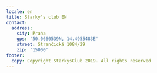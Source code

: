 ```yaml
---
locale: en
title: Starky's club EN
contact:
  address:
    city: Praha
    gps: '50.0660539N, 14.4955483E'
    street: Strančická 1084/29
    zip: '15000'
footer:
  copy: Copyright StarkysClub 2019. All rights reserved
---
```


